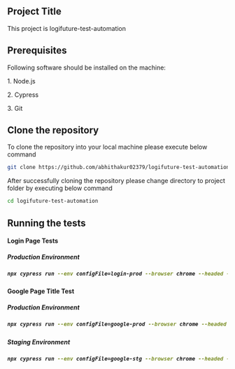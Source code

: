 <h2> Project Title </h2>
This project is logifuture-test-automation

<h2> Prerequisites </h2>
<p> Following software should be installed on the machine:</p>
<p> 1. Node.js </p>
<p> 2. Cypress </p>
<p> 3. Git </p>

<h2> Clone the repository </h2>
<p> To clone the repository into your local machine please execute below command </p>

```bash
git clone https://github.com/abhithakur02379/logifuture-test-automation.git
```

<p> After successfully cloning the repository please change directory to project folder by executing below command </p>

```bash
cd logifuture-test-automation
```

<h2> Running the tests </h2>

<h4> Login Page Tests </h4>

<h5> Production Environment <h5>

```bash
npx cypress run --env configFile=login-prod --browser chrome --headed --spec "cypress/e2e/LoginTests.cy.js"
```

<h4> Google Page Title Test </h4>

<h5> Production Environment <h5>

```bash
npx cypress run --env configFile=google-prod --browser chrome --headed --spec "cypress/e2e/GooglePageTests.cy.js"
```

<h5> Staging Environment <h5>

```bash
npx cypress run --env configFile=google-stg --browser chrome --headed --spec "cypress/e2e/GooglePageTests.cy.js"
```

